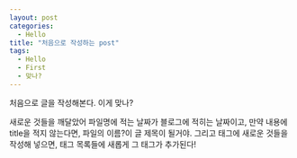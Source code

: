 ```yaml
---
layout: post
categories:
  - Hello
title: "처음으로 작성하는 post"
tags:
  - Hello
  - First
  - 맞나?
---
```


처음으로 글을 작성해본다. 이게 맞나?

새로운 것들을 깨달았어
파일명에 적는 날짜가 블로그에 적히는 날짜이고,
만약 내용에 title을 적지 않는다면, 파일의 이름?이 글 제목이 될거야.
그리고 태그에 새로운 것들을 작성해 넣으면, 태그 목록들에 새롭게 그 태그가 추가된다!
